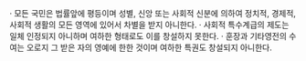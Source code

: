 · 모든 국민은 법률앞에 평등이며 성별, 신앙 또는 사회적 신분에 의하여 정치적, 경제적, 사회적 생활의 모든 영역에 있어서 차별을 받지 아니한다.
· 사회적 특수계급의 제도는 일체 인정되지 아니하며 여하한 형태로도 이를 창설하지 못한다.
· 훈장과 기타영전의 수여는 오로지 그 받은 자의 영예에 한한 것이며 여하한 특권도 창설되지 아니한다.
